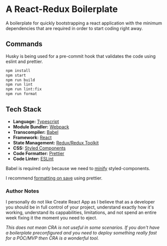 # A React-Redux Boilerplate

A boilerplate for quickly bootstrapping a react application with the minimum dependencies that are required in order to start coding right away.

## Commands

Husky is being used for a pre-commit hook that validates the code using eslint and prettier.

```bash
npm install
npm start
npm run build
npm run lint
npm run lint:fix
npm run format
```

## Tech Stack

- **Language:** [Typescript](https://www.typescriptlang.org/)
- **Module Bundler:** [Webpack](https://webpack.js.org/)
- **Transcompiler:** [Babel](https://babeljs.io/)
- **Framework:** [React](https://reactjs.org/)
- **State Management:** [Redux/Redux Toolkit](https://redux.js.org/)
- **CSS:** [Styled Components](https://styled-components.com/)
- **Code Formatter:** [Prettier](https://prettier.io/)
- **Code Linter:** [ESLint](https://eslint.org/)

Babel is required only because we need to [minify](https://styled-components.com/docs/tooling) styled-components.

I recommend [formatting on save](https://www.robinwieruch.de/how-to-use-prettier-vscode/) using prettier.

### Author Notes

I personally do not like Create React App as I believe that as a developer you should be in full control of your project, understand exactly how it's working, understand its cappabilities, limitations, and not spend an entire week fixing it the moment you need to eject.

_This does not mean CRA is not useful in some scenarios. If you don't have a boilerplate preconfigured and you need to deploy something really fast for a POC/MVP then CRA is a wonderful tool._
